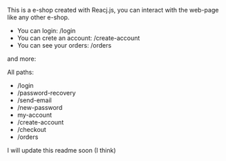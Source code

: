 This is a e-shop created with Reacj.js, you can interact with the web-page like any other e-shop.
 
* You can login: /login
* You can crete an account: /create-account
* You can see your orders: /orders

and more:

All paths:

* /login
* /password-recovery
* /send-email
* /new-password
* my-account
* /create-account
* /checkout
* /orders

I will update this readme soon (I think)
